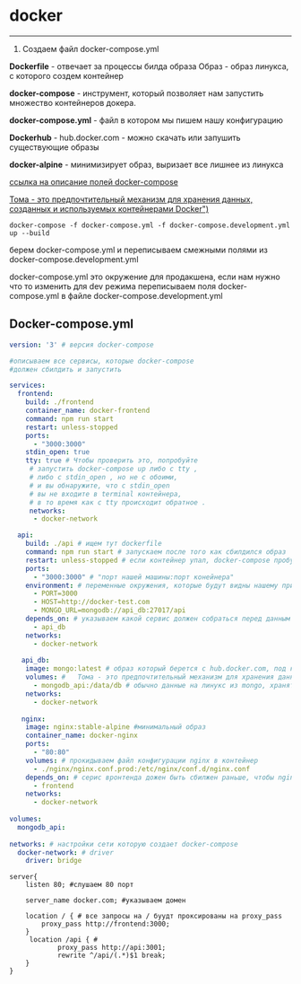# docker
***
1) Создаем файл docker-compose.yml

**Dockerfile** - отвечает за процессы билда образа
Образ - образ линукса, с которого создем контейнер

**docker-compose** - инструмент, который позволяет
нам запустить множество контейнеров докера.

**docker-compose.yml** - файл в котором мы
пишем нашу конфигурацию

**Dockerhub** - hub.docker.com - можно скачать или запушить существующие образы

**docker-alpine** - минимизирует образ, выризает все лишнее из линукса

[ ссылка на описание полей docker-compose ](https://docs.docker.com/compose/compose-file/compose-file-v3/#restart "docker-compose restart")

[ Тома - это предпочтительный механизм для хранения данных, созданных и используемых контейнерами Docker")](https://docs.docker.com/storage/volumes/ "docker volume")

``docker-compose -f docker-compose.yml -f docker-compose.development.yml up --build``

берем docker-compose.yml и переписываем смежными полями из docker-compose.development.yml

docker-compose.yml это окружение для продакшена, если нам нужно что то изменить для dev режима переписываем поля docker-compose.yml
в файле docker-compose.development.yml

## Docker-compose.yml

```docker-compose.yml
version: '3' # версия docker-compose

#описываем все сервисы, которые docker-compose
#должен сбилдить и запустить

services:
  frontend:
    build: ./frontend
    container_name: docker-frontend
    command: npm run start
    restart: unless-stopped
    ports:
      - "3000:3000"
    stdin_open: true
    tty: true # Чтобы проверить это, попробуйте
     # запустить docker-compose up либо с tty , 
     # либо с stdin_open , но не с обоими, 
     # и вы обнаружите, что с stdin_open 
     # вы не входите в terminal контейнера, 
     # в то время как с tty происходит обратное .
     networks:
      - docker-network

  api:
    build: ./api # ищем тут dockerfile
    command: npm run start # запускаем после того как сбилдился образ
    restart: unless-stopped # если контейнер упал, docker-compose пробует заново его запустить
    ports:
      - "3000:3000" # "порт нашей машины:порт конейнера"
    environment: # переменные окружения, которые будут видны нашему приложению
      - PORT=3000
      - HOST=http://docker-test.com
      - MONGO_URL=mongodb://api_db:27017/api
    depends_on: # указываем какой сервис должен собраться перед данным
      - api_db
    networks:
      - docker-network
      
   api_db:
    image: mongo:latest # образ который берется с hub.docker.com, под копотом тот же dockerfile который конфигурирует сервис
    volumes: #   Тома - это предпочтительный механизм для хранения данных, созданных и используемых контейнерами Docker, данные храняться вне #контейнер
      - mongodb_api:/data/db # обычно данные на линукс из mongo, хранятся по этому пути, мы будем брать их оттуда и прокидывать в контейнер
    networks:
      - docker-network
      
   nginx:
    image: nginx:stable-alpine #минимальный образ 
    container_name: docker-nginx
    ports: 
      - "80:80"
    volumes: # прокидываем файл конфигурации nginx в контейнер
      - ./nginx/nginx.conf.prod:/etc/nginx/conf.d/nginx.conf
    depends_on: # серис вронтенда дожен быть сбилжен раньше, чтобы nginx смог проксировать запросы
      - frontend
    networks:
      - docker-network
      
volumes:
  mongodb_api:
  
networks: # настройки сети которую создает docker-compose
  docker-network: # driver
    driver: bridge

```


```nginx
server{
    listen 80; #слушаем 80 порт

    server_name docker.com; #указываем домен

    location / { # все запросы на / буудт проксированы на proxy_pass
        proxy_pass http://frontend:3000;
    }
     location /api { #
            proxy_pass http://api:3001;
            rewrite ^/api/(.*)$1 break;
    }
}
```
